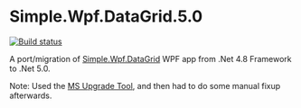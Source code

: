 # Simple.Wpf.DataGrid.5.0

[![Build status](https://ci.appveyor.com/api/projects/status/dse26glq2an4lq9e?svg=true)](https://https://ci.appveyor.com/project/oriches/simple-wpf-exceptions-5-0)

A port/migration of [Simple.Wpf.DataGrid](https://github.com/oriches/Simple.Wpf.DataGrid) WPF app from .Net 4.8 Framework to .Net 5.0.

Note: Used the [MS Upgrade Tool](https://dotnet.microsoft.com/platform/upgrade-assistant/tutorial/install-upgrade-assistant), and then had to do some manual fixup afterwards.
